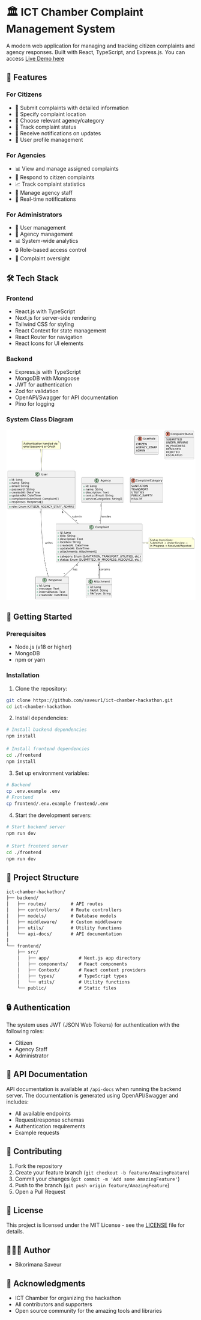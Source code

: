 # 🏛️ ICT Chamber Complaint Management System

A modern web application for managing and tracking citizen complaints and agency responses. Built with React, TypeScript, and Express.js. You can access [Live Demo here](https://citizen-complaints.onrender.com)

## 🌟 Features

### For Citizens
- 📝 Submit complaints with detailed information
- 📍 Specify complaint location
- 🏢 Choose relevant agency/category
- 📱 Track complaint status
- 🔔 Receive notifications on updates
- 👤 User profile management

### For Agencies
- 📊 View and manage assigned complaints
- 📝 Respond to citizen complaints
- 📈 Track complaint statistics
- 👥 Manage agency staff
- 🔔 Real-time notifications

### For Administrators
- 👥 User management
- 🏢 Agency management
- 📊 System-wide analytics
- 🔒 Role-based access control
- 📝 Complaint oversight

## 🛠️ Tech Stack

### Frontend
- React.js with TypeScript
- Next.js for server-side rendering
- Tailwind CSS for styling
- React Context for state management
- React Router for navigation
- React Icons for UI elements

### Backend
- Express.js with TypeScript
- MongoDB with Mongoose
- JWT for authentication
- Zod for validation
- OpenAPI/Swagger for API documentation
- Pino for logging

### System Class Diagram
![Class Diagram](https://github.com/saveur1/hackathon-citizen-complaints/blob/main/frontend/public/class-diagram.png)

## 🚀 Getting Started

### Prerequisites
- Node.js (v18 or higher)
- MongoDB
- npm or yarn

### Installation

1. Clone the repository:
```bash
git clone https://github.com/saveur1/ict-chamber-hackathon.git
cd ict-chamber-hackathon
```

2. Install dependencies:
```bash
# Install backend dependencies
npm install

# Install frontend dependencies
cd ./frontend
npm install
```

3. Set up environment variables:
```bash
# Backend
cp .env.example .env
# Frontend
cp frontend/.env.example frontend/.env
```

4. Start the development servers:
```bash
# Start backend server
npm run dev

# Start frontend server
cd ./frontend
npm run dev
```

## 📁 Project Structure

```
ict-chamber-hackathon/
├── backend/
│   ├── routes/         # API routes
│   ├── controllers/    # Route controllers
│   ├── models/         # Database models
│   ├── middleware/     # Custom middleware
│   ├── utils/          # Utility functions
│   └── api-docs/       # API documentation
|
└── frontend/
    ├── src/
    │   ├── app/           # Next.js app directory
    │   ├── components/    # React components
    │   ├── Context/       # React context providers
    │   ├── types/         # TypeScript types
    │   └── utils/         # Utility functions
    └── public/            # Static files
```

## 🔒 Authentication

The system uses JWT (JSON Web Tokens) for authentication with the following roles:
- Citizen
- Agency Staff
- Administrator

## 📝 API Documentation

API documentation is available at `/api-docs` when running the backend server. The documentation is generated using OpenAPI/Swagger and includes:
- All available endpoints
- Request/response schemas
- Authentication requirements
- Example requests

## 🤝 Contributing

1. Fork the repository
2. Create your feature branch (`git checkout -b feature/AmazingFeature`)
3. Commit your changes (`git commit -m 'Add some AmazingFeature'`)
4. Push to the branch (`git push origin feature/AmazingFeature`)
5. Open a Pull Request

## 📄 License

This project is licensed under the MIT License - see the [LICENSE](LICENSE) file for details.

## 🤵🏽‍♂️ Author

- Bikorimana Saveur

## 🙏 Acknowledgments

- ICT Chamber for organizing the hackathon
- All contributors and supporters
- Open source community for the amazing tools and libraries

